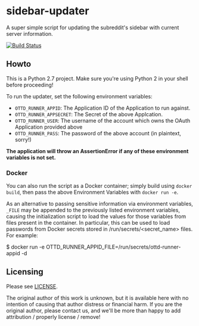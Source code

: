 # sidebar-updater
A super simple script for updating the subreddit's sidebar with current server information.

[![Build Status](https://ci.git.duck.moe/api/badges/ropenttd/sidebar-updater/status.svg)](https://ci.git.duck.moe/ropenttd/sidebar-updater)

## Howto
This is a Python 2.7 project. Make sure you're using Python 2 in your shell before proceeding!

To run the updater, set the following environment variables:

* `OTTD_RUNNER_APPID`: The Application ID of the Application to run against.
* `OTTD_RUNNER_APPSECRET`: The Secret of the above Applcation.
* `OTTD_RUNNER_USER`: The username of the account which owns the OAuth Application provided above
* `OTTD_RUNNER_PASS`: The password of the above account (in plaintext, sorry!)

**The application will throw an AssertionError if any of these environment variables is not set.**

### Docker

You can also run the script as a Docker container; simply build using `docker build`, then pass the above Environment Variables with `docker run -e`.

As an alternative to passing sensitive information via environment variables, `_FILE` may be appended to the previously listed environment variables, causing the initialization script to load the values for those variables from files present in the container. In particular, this can be used to load passwords from Docker secrets stored in /run/secrets/<secret_name> files. For example:

$ docker run -e OTTD_RUNNER_APPID_FILE=/run/secrets/ottd-runner-appid -d <image>

## Licensing
Please see [LICENSE](LICENSE).

The original author of this work is unknown, but it is available here with no intention of causing that author distress or financial harm. If you are the original author, please contact us, and we'll be more than happy to add attribution / properly license / remove!
